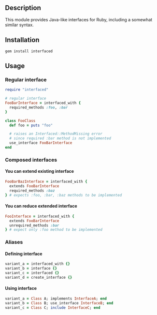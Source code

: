 ## Description
This module provides Java-like interfaces for Ruby, including a somewhat
similar syntax.

## Installation
`gem install interfaced`

## Usage
### Regular interface
```ruby
require "interfaced"

# regular interface
FooBarInterface = interfaced_with {
  required_methods :foo, :bar
}

class FooClass
  def foo = puts "foo"

  # raises an Interfaced::MethodMissing error
  # since required :bar method is not implemented
  use_interface FooBarInterface
end
```
### Composed interfaces
#### You can extend existing interface
```ruby
FooBarBazInterface = interfaced_with {
  extends FooBarInterface
  required_methods :baz
} # expects :foo, :bar, :baz methods to be implemented
```
#### You can reduce extended interface
```ruby
FooInterface = interfaced_with {
  extends FooBarInterface
  unrequired_methods :bar
} # expect only :foo method to be implemented
```
### Aliases
#### Defining interface
```ruby
variant_a = interfaced_with {}
variant_b = interface {}
variant_c = interfaced {}
variant_d = create_interface {}
```
#### Using interface
```ruby
variant_a = Class A; implements InterfaceA; end
variant_b = Class B; use_interface InterfaceB; end
variant_c = Class C; include InterfaceC; end
```
